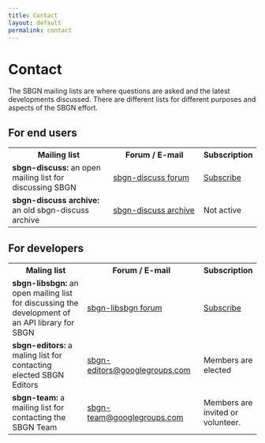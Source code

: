 ```yaml
---
title: Contact
layout: default
permalink: contact
---
```


# Contact

The SBGN mailing lists are where questions are asked and the latest developments discussed. There are different lists for different purposes and aspects of the SBGN effort.

## For end users

<table>
  <tr>
    <th style="width:280px;">Mailing list</th>
    <th style="width:260px;">Forum / E-mail</th> 
    <th>Subscription</th>
  </tr>
  <tr>
    <td><strong>sbgn-discuss:</strong> an open mailing list for discussing SBGN</td>
    <td><a href="https://groups.google.com/forum/#!forum/sbgn-discuss">sbgn-discuss forum</a></td> 
    <td><a href="https://groups.google.com/forum/#!forum/sbgn-discuss">Subscribe</a></td>
   </tr>
   <tr>
    <td><strong>sbgn-discuss archive:</strong> an old sbgn-discuss archive</td>
    <td><a href="https://lists.caltech.edu/pipermail/sbgn-discuss/">sbgn-discuss archive</a></td> 
    <td>Not active</td>
   </tr>
</table>

## For developers

<table>
  <tr>
    <th style="width:280px;">Maling list</th>
    <th style="width:260px;">Forum / E-mail</th> 
    <th>Subscription</th>
  </tr>
  <tr>
    <td><strong>sbgn-libsbgn:</strong> an open mailing list for discussing the development of an API library for SBGN</td>
    <td><a href="http://sourceforge.net/mailarchive/forum.php?forum_name=sbgn-libsbgn">sbgn-libsbgn forum</a></td> 
    <td><a href="https://lists.sourceforge.net/lists/listinfo/sbgn-libsbgn">Subscribe</a></td>
   </tr>
   <tr>
    <td><strong>sbgn-editors:</strong> a maling list for contacting elected SBGN Editors</td>
    <td><a href="mailto:sbgn-editors@googlegroups.com">sbgn-editors@googlegroups.com</a></td> 
    <td>Members are elected</td>
   </tr>
   <tr>
    <td><strong>sbgn-team:</strong> a mailing list for contacting the SBGN Team</td>
    <td><a href="mailto:sbgn-team@googlegroups.com">sbgn-team@googlegroups.com</a></td> 
    <td>Members are invited or volunteer.</td>
   </tr>
</table>
